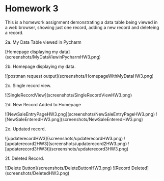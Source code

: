 <h1>Homework 3</h1>
<p>This is a homework assignment demonstrating a data table being viewed in a web browser, showing just one record, adding a new record and deleteing a record. </p>
<p>2a. My Data Table viewed in Pycharm</p>
[Homepage displaying my data](screenshots/MyDataViewinPycharmHW3.png)
<p>2b. Homepage displaying my data.</p>
![postman request output](screenshots/HomepageWithMyDataHW3.png)
<p>2c. Single record view.</p>
![SingleRecordView](screenshots/SingleRecordViewHW3.png)
<p>2d. New Record Added to Homepage</p>
![NewSaleEntryPageHW3.png](screenshots/NewSaleEntryPageHW3.png)
![NewSaleEnteredHW3.png](screenshots/NewSaleEnteredHW3.png)
<p>2e. Updated record.</p>
![updaterecordHW3](screenshots/updaterecordHW3.png)
![updaterecord2HW3](screenshots/updaterecord2HW3.png)
![updaterecord3HW3t](screenshots/updaterecord3HW3.png)
<p>2f. Deleted Record.</p>
![Delete Button](screenshots/DeleteButtonHW3.png)
![Record Deleted](screenshots/DeletedHW3.png)

